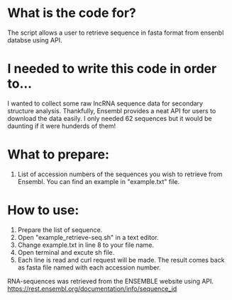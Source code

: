 # What is the code for?
The script allows a user to retrieve sequence in fasta format from ensenbl databse using API.

# I needed to write this code in order to...
I wanted to collect some raw lncRNA sequence data for secondary structure analysis.
Thankfully, Ensembl provides a neat API for users to download the data easily.
I only needed 62 sequences but it would be daunting if it were hunderds of them! 

# What to prepare:
1. List of accession numbers of the sequences you wish to retrieve from Ensembl. You can find an example in "example.txt" file.

# How to use:
1. Prepare the list of sequence.
2. Open "example_retrieve-seq.sh" in a text editor.
3. Change example.txt in line 8 to your file name.
4. Open terminal and excute sh file.
5. Each line is read and curl request will be made. The result comes back as fasta file named with each accession number. 

RNA-sequences was retrieved from the ENSEMBLE website using API.
https://rest.ensembl.org/documentation/info/sequence_id
